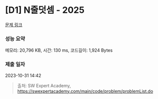 # [D1] N줄덧셈 - 2025 

[문제 링크](https://swexpertacademy.com/main/code/problem/problemDetail.do?contestProbId=AV5QFZtaAscDFAUq) 

### 성능 요약

메모리: 20,796 KB, 시간: 130 ms, 코드길이: 1,924 Bytes

### 제출 일자

2023-10-31 14:42



> 출처: SW Expert Academy, https://swexpertacademy.com/main/code/problem/problemList.do